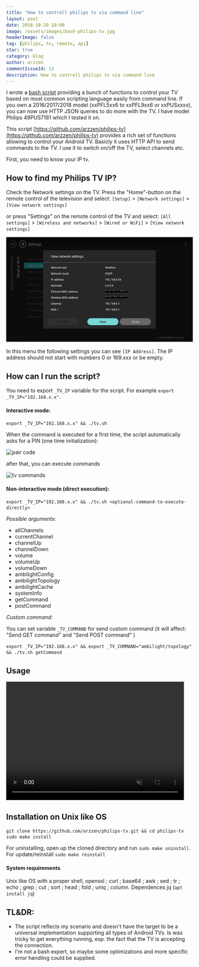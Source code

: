 ```yaml
---
title: "How to controll philips tv via command line"
layout: post
date: 2018-10-20 10:00
image: /assets/images/bash-philips-tv.jpg
headerImage: false
tag: [philips, tv, remote, api]
star: true
category: blog
author: arzzen
commentIssueId: 13
description: How to controll philips tv via command line
---
```



I wrote a [bash script](https://github.com/arzzen/philips-tv) providing a bunch of functions to control your TV based on most common scripting language easily from command line.
If you own a 2016/2017/2018 model (xxPFL5xx6 to xxPFL9xx6 or xxPUSxxxx), you can now use HTTP JSON queries to do more with the TV.
I have model Philips 49PUS7181 which I tested it on.

This script [https://github.com/arzzen/philips-tv](https://github.com/arzzen/philips-tv) provides a rich set of functions allowing to control your Android TV. 
Basicly it uses HTTP API to send commands to the TV. I use it to switch on/off the TV, select channels etc. 

First, you need to know your IP tv.

## How to find my Philips TV IP?

Check the Network settings on the TV. Press the "Home"-button on the remote control of the television and select:
`[Setup]` > `[Network settings]` > `[View network settings]`

or press "Settings" on the remote control of the TV and select:
`[All settings]` > `[Wireless and networks]` > `[Wired or WiFi]` > `[View network settings]`

<img src="/assets/images/Network_settings_android_1.png" alt="philips tv" />

In this menu the following settings you can see `[IP Address]`. The IP address should not start with numbers 0 or 169.xxx or be empty.

## How can I run the script?

You need to export `_TV_IP` variable for the script. For example `export _TV_IP="192.168.x.x"`.

#### Interactive mode:

```
export _TV_IP="192.168.x.x" && ./tv.sh 
```

When the command is executed for a first time, the script automatically asks for a PIN (one time initialization):

<img src="https://user-images.githubusercontent.com/6382002/39697398-1c09ab34-51f1-11e8-915a-7bad2f26ec28.png" alt="pair code" />

after that, you can execute commands

<img src="https://user-images.githubusercontent.com/6382002/39697521-770c3006-51f1-11e8-8ebb-6ac763ec2221.png" alt="tv commands" />

#### Non-interactive mode (direct execution):

```
export _TV_IP="192.168.x.x" && ./tv.sh <optional-command-to-execute-directly>
```

*Possible arguments:*

* allChannels 
* currentChannel 
* channelUp 
* channelDown 
* volume 
* volumeUp 
* volumeDown 
* ambilightConfig 
* ambilightTopology 
* ambilightCache 
* systemInfo 
* getCommand 
* postCommand

*Custom command:*

You can set variable `_TV_COMMAND` for send custom command (it will affect: "Send GET command" and "Send POST command" )

```
export _TV_IP="192.168.x.x" && export _TV_COMMAND="ambilight/topology" && ./tv.sh getCommand
```

## Usage

<video width="480" height="320" controls="controls" muted="muted">
<source src="/assets/videos/remote_control.mp4" type="video/mp4">
</video>

## Installation on Unix like OS

```
git clone https://github.com/arzzen/philips-tv.git && cd philips-tv
sudo make install
```

For uninstalling, open up the cloned directory and run `sudo make uninstall`. For update/reinstall `sudo make reinstall`

#### System requirements

Unix like OS with a proper shell, openssl ; curl ; base64 ; awk ; sed ; tr ; echo ; grep ; cut ; sort ; head ; fold ; uniq ; column.
Dependences jq (`apt install jq`)

## TL&DR:

* The script reflects my scenario and doesn't have the target to be a universal implementation supporting all types of Android TVs. Is was tricky to get everything running, esp. the fact that the TV is accepting the connection.
* I'm not a bash expert, so maybe some optimizations and more specific error handling could be supplied.

